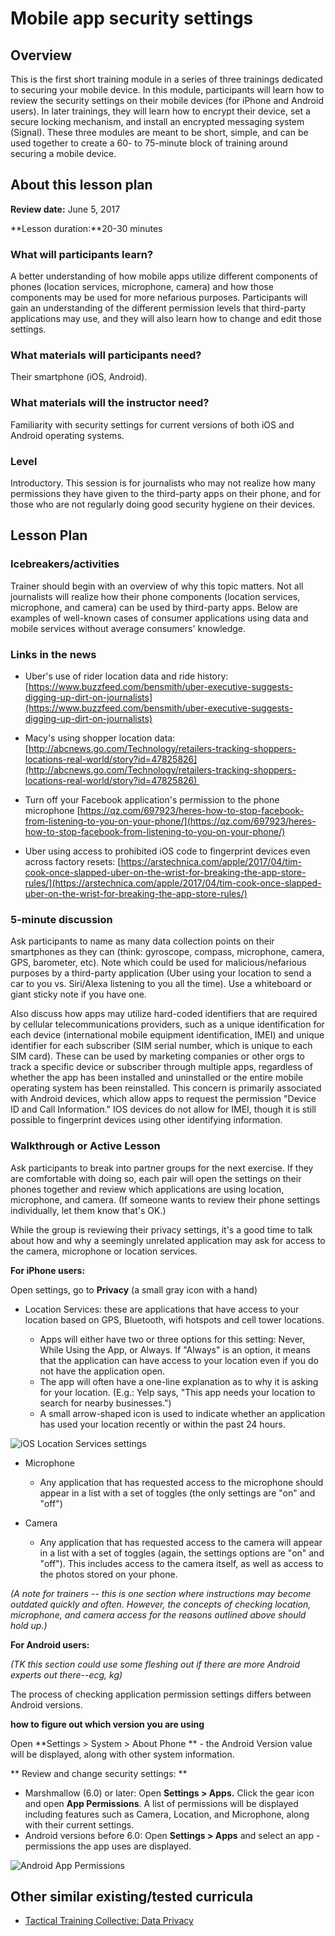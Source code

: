 # Mobile app security settings

## Overview
This is the first short training module in a series of
three trainings dedicated to securing your mobile device. In this
module, participants will learn how to review the security settings on
their mobile devices (for iPhone and Android users). In later trainings,
they will learn how to encrypt their device, set a secure locking
mechanism, and install an encrypted messaging system (Signal). These
three modules are meant to be short, simple, and can be used together to
create a 60- to 75-minute block of training around securing a mobile
device.

## About this lesson plan

**Review date:** June 5, 2017

**Lesson duration:**20-30 minutes

### What will participants learn?

A better understanding of how mobile apps utilize different components
of phones (location services, microphone, camera) and how those
components may be used for more nefarious purposes. Participants will
gain an understanding of the different permission levels that
third-party applications may use, and they will also learn how to change
and edit those settings.

### What materials will participants need?

Their smartphone (iOS, Android).

### What materials will the instructor need?

Familiarity with security settings for current versions of both iOS and Android operating
systems.

### Level

Introductory. This session is for journalists who may not realize how
many permissions they have given to the third-party apps on their phone,
and for those who are not regularly doing good security hygiene on their
devices.

## Lesson Plan

### Icebreakers/activities

Trainer should begin with an overview of why this topic matters. Not all
journalists will realize how their phone components (location services,
microphone, and camera) can be used by third-party apps. Below are
examples of well-known cases of consumer applications using data and
mobile services without average consumers' knowledge.

### Links in the news

* Uber's use of rider location data and ride history:
[https://www.buzzfeed.com/bensmith/uber-executive-suggests-digging-up-dirt-on-journalists](https://www.buzzfeed.com/bensmith/uber-executive-suggests-digging-up-dirt-on-journalists)

* Macy's using shopper location data:
[http://abcnews.go.com/Technology/retailers-tracking-shoppers-locations-real-world/story?id=47825826](http://abcnews.go.com/Technology/retailers-tracking-shoppers-locations-real-world/story?id=47825826) 

* Turn off your Facebook application's permission to the phone microphone
[https://qz.com/697923/heres-how-to-stop-facebook-from-listening-to-you-on-your-phone/](https://qz.com/697923/heres-how-to-stop-facebook-from-listening-to-you-on-your-phone/)

* Uber using access to prohibited iOS code to fingerprint devices even
across factory resets:
[https://arstechnica.com/apple/2017/04/tim-cook-once-slapped-uber-on-the-wrist-for-breaking-the-app-store-rules/](https://arstechnica.com/apple/2017/04/tim-cook-once-slapped-uber-on-the-wrist-for-breaking-the-app-store-rules/)


### 5-minute discussion

Ask participants to name as many data collection points on their
smartphones as they can (think: gyroscope, compass, microphone, camera,
GPS, barometer, etc). Note which could be used for malicious/nefarious
purposes by a third-party application (Uber using your location to send
a car to you vs. Siri/Alexa listening to you all the time). Use a
whiteboard or giant sticky note if you have one.

Also discuss how apps may utilize hard-coded identifiers that are
required by cellular telecommunications providers, such as a unique
identification for each device (international mobile equipment
identification, IMEI) and unique identifier for each subscriber (SIM
serial number, which is unique to each SIM card). These can be used by
marketing companies or other orgs to track a specific device or
subscriber through multiple apps, regardless of whether the app has been
installed and uninstalled or the entire mobile operating system has been
reinstalled. This concern is primarily associated with Android devices,
which allow apps to request the permission "Device ID and Call
Information." IOS devices do not allow for IMEI, though it is still
possible to fingerprint devices using other identifying information.

### Walkthrough or Active Lesson

Ask participants to break into partner groups for the next exercise. If
they are comfortable with doing so, each pair will open the settings on
their phones together and review which applications are using location,
microphone, and camera. (If someone wants to review their phone settings
individually, let them know that's OK.)


While the group is reviewing their privacy settings, it's a good time to
talk about how and why a seemingly unrelated application may ask for
access to the camera, microphone or location services.


**For iPhone users:**

Open settings, go to **Privacy** (a small gray icon with a hand)

* Location Services: these are applications that have access to your
location based on GPS, Bluetooth, wifi hotspots and cell tower
locations.

    * Apps will either have two or three options for this setting:
    Never, While Using the App, or Always. If "Always" is an option, it
    means that the application can have access to your location even if
    you do not have the application open.
    * The app will often have a one-line explanation as to why it is
    asking for your location. (E.g.: Yelp says, "This app needs your
    location to search for nearby businesses.")
    * A small arrow-shaped icon is used to indicate whether an
    application has used your location recently or within the past 24
    hours.

![iOS Location Services settings](img/ch2-1/ch2-1-1.PNG)

* Microphone

    * Any application that has requested access to the microphone should
    appear in a list with a set of toggles (the only settings are "on"
    and "off")

* Camera

    * Any application that has requested access to the camera will
    appear in a list with a set of toggles (again, the settings options
    are "on" and "off"). This includes access to the camera itself, as
    well as access to the photos stored on your phone.

*(A note for trainers -- this is one section where instructions may
become outdated quickly and often. However, the concepts of checking
location, microphone, and camera access for the reasons outlined above
should hold up.)*


**For Android users:**

*(TK this section could use some fleshing out if there
are more Android experts out there--ecg, kg)*

The process of checking application permission settings differs between
Android versions.

**how to figure out which version you are using**

Open **Settings > System > About Phone ** - the Android Version value will be displayed, along with other system information.

** Review and change security settings: **

* Marshmallow (6.0) or later: Open **Settings > Apps.** Click
    the gear icon and open **App Permissions**. A list of permissions
    will be displayed including features such as Camera, Location, and
    Microphone, along with their current settings.
* Android versions before 6.0: Open **Settings > Apps** and select an app -
    permissions the app uses are displayed.

![Android App Permissions](img/ch2-1/ch2-1-2.PNG)

## Other similar existing/tested curricula

* [Tactical Training Collective: Data Privacy](https://gitlab.com/ttc/data-privacy-training/blob/4f9a1657770ff0ad8ae27f3c6aaf4196325a692a/content/Workshops/MobilePhoneSettingsHandsOn.md "Tactical Training Collective: Data Privacy")

